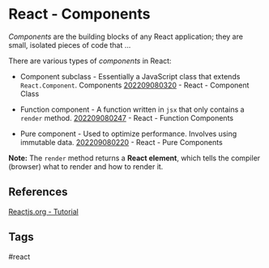 # React - Components

*Components* are the building blocks of any React application; they are small, isolated pieces of code that ...

There are various types of *components* in React:

* Component subclass - Essentially a JavaScript class that extends `React.Component`. Components [202209080320](../202209080320) - React - Component Class 

* Function component - A function written in `jsx` that only contains a `render` method. [202209080247](../202209080247) - React - Function Components

* Pure component - Used to optimize performance. Involves using immutable data.  [202209080220](../202209080220) - React - Pure Components

**Note:** The `render` method returns a **React element**, which tells the compiler (browser) what to render and how to render it.

## References
[Reactjs.org - Tutorial](https://reactjs.org/tutorial/tutorial.html#overview)

## Tags
#react
